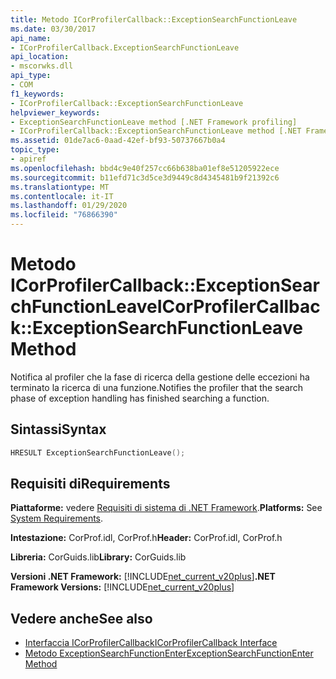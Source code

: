 ```yaml
---
title: Metodo ICorProfilerCallback::ExceptionSearchFunctionLeave
ms.date: 03/30/2017
api_name:
- ICorProfilerCallback.ExceptionSearchFunctionLeave
api_location:
- mscorwks.dll
api_type:
- COM
f1_keywords:
- ICorProfilerCallback::ExceptionSearchFunctionLeave
helpviewer_keywords:
- ExceptionSearchFunctionLeave method [.NET Framework profiling]
- ICorProfilerCallback::ExceptionSearchFunctionLeave method [.NET Framework profiling]
ms.assetid: 01de7ac6-0aad-42ef-bf93-50737667b0a4
topic_type:
- apiref
ms.openlocfilehash: bbd4c9e40f257cc66b638ba01ef8e51205922ece
ms.sourcegitcommit: b11efd71c3d5ce3d9449c8d4345481b9f21392c6
ms.translationtype: MT
ms.contentlocale: it-IT
ms.lasthandoff: 01/29/2020
ms.locfileid: "76866390"
---
```

# <a name="icorprofilercallbackexceptionsearchfunctionleave-method"></a><span data-ttu-id="2d523-102">Metodo ICorProfilerCallback::ExceptionSearchFunctionLeave</span><span class="sxs-lookup"><span data-stu-id="2d523-102">ICorProfilerCallback::ExceptionSearchFunctionLeave Method</span></span>
<span data-ttu-id="2d523-103">Notifica al profiler che la fase di ricerca della gestione delle eccezioni ha terminato la ricerca di una funzione.</span><span class="sxs-lookup"><span data-stu-id="2d523-103">Notifies the profiler that the search phase of exception handling has finished searching a function.</span></span>  
  
## <a name="syntax"></a><span data-ttu-id="2d523-104">Sintassi</span><span class="sxs-lookup"><span data-stu-id="2d523-104">Syntax</span></span>  
  
```cpp  
HRESULT ExceptionSearchFunctionLeave();  
```  
  
## <a name="requirements"></a><span data-ttu-id="2d523-105">Requisiti di</span><span class="sxs-lookup"><span data-stu-id="2d523-105">Requirements</span></span>  
 <span data-ttu-id="2d523-106">**Piattaforme:** vedere [Requisiti di sistema di .NET Framework](../../../../docs/framework/get-started/system-requirements.md).</span><span class="sxs-lookup"><span data-stu-id="2d523-106">**Platforms:** See [System Requirements](../../../../docs/framework/get-started/system-requirements.md).</span></span>  
  
 <span data-ttu-id="2d523-107">**Intestazione:** CorProf.idl, CorProf.h</span><span class="sxs-lookup"><span data-stu-id="2d523-107">**Header:** CorProf.idl, CorProf.h</span></span>  
  
 <span data-ttu-id="2d523-108">**Libreria:** CorGuids.lib</span><span class="sxs-lookup"><span data-stu-id="2d523-108">**Library:** CorGuids.lib</span></span>  
  
 <span data-ttu-id="2d523-109">**Versioni .NET Framework:** [!INCLUDE[net_current_v20plus](../../../../includes/net-current-v20plus-md.md)]</span><span class="sxs-lookup"><span data-stu-id="2d523-109">**.NET Framework Versions:** [!INCLUDE[net_current_v20plus](../../../../includes/net-current-v20plus-md.md)]</span></span>  
  
## <a name="see-also"></a><span data-ttu-id="2d523-110">Vedere anche</span><span class="sxs-lookup"><span data-stu-id="2d523-110">See also</span></span>

- [<span data-ttu-id="2d523-111">Interfaccia ICorProfilerCallback</span><span class="sxs-lookup"><span data-stu-id="2d523-111">ICorProfilerCallback Interface</span></span>](icorprofilercallback-interface.md)
- [<span data-ttu-id="2d523-112">Metodo ExceptionSearchFunctionEnter</span><span class="sxs-lookup"><span data-stu-id="2d523-112">ExceptionSearchFunctionEnter Method</span></span>](icorprofilercallback-exceptionsearchfunctionenter-method.md)
